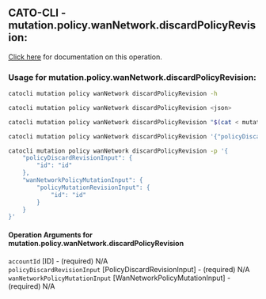 
## CATO-CLI - mutation.policy.wanNetwork.discardPolicyRevision:
[Click here](https://api.catonetworks.com/documentation/#mutation-mutation.policy.wanNetwork.discardPolicyRevision) for documentation on this operation.

### Usage for mutation.policy.wanNetwork.discardPolicyRevision:

```bash
catocli mutation policy wanNetwork discardPolicyRevision -h

catocli mutation policy wanNetwork discardPolicyRevision <json>

catocli mutation policy wanNetwork discardPolicyRevision "$(cat < mutation.policy.wanNetwork.discardPolicyRevision.json)"

catocli mutation policy wanNetwork discardPolicyRevision '{"policyDiscardRevisionInput":{"id":"id"},"wanNetworkPolicyMutationInput":{"policyMutationRevisionInput":{"id":"id"}}}'

catocli mutation policy wanNetwork discardPolicyRevision -p '{
    "policyDiscardRevisionInput": {
        "id": "id"
    },
    "wanNetworkPolicyMutationInput": {
        "policyMutationRevisionInput": {
            "id": "id"
        }
    }
}'
```

#### Operation Arguments for mutation.policy.wanNetwork.discardPolicyRevision ####

`accountId` [ID] - (required) N/A    
`policyDiscardRevisionInput` [PolicyDiscardRevisionInput] - (required) N/A    
`wanNetworkPolicyMutationInput` [WanNetworkPolicyMutationInput] - (required) N/A    
